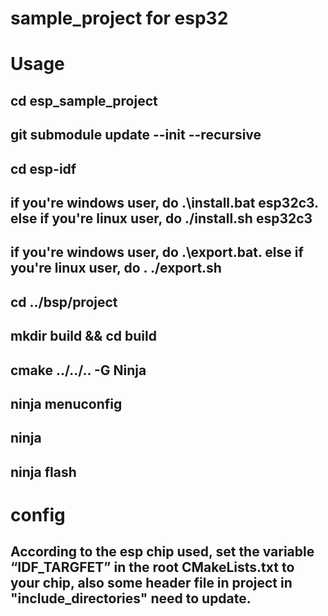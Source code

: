 # sample_project for esp32

# Usage
## cd esp_sample_project

## git submodule update --init --recursive

## cd esp-idf

## if you're windows user, do .\install.bat esp32c3. else if you're linux user, do ./install.sh esp32c3

## if you're windows user, do .\export.bat. else if you're linux user, do . ./export.sh

## cd ../bsp/project

## mkdir build && cd build 

## cmake ../../.. -G Ninja 

## ninja menuconfig

## ninja 

## ninja flash

# config

## According to the esp chip used, set the variable “IDF_TARGFET” in the root CMakeLists.txt to your chip, also some header file in project in "include_directories" need to update.
